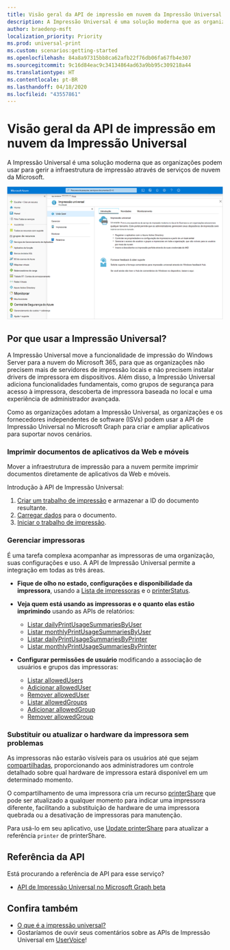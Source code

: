 ```yaml
---
title: Visão geral da API de impressão em nuvem da Impressão Universal
description: A Impressão Universal é uma solução moderna que as organizações podem usar para gerir a infraestrutura de impressão através de serviços de nuvem da Microsoft.
author: braedenp-msft
localization_priority: Priority
ms.prod: universal-print
ms.custom: scenarios:getting-started
ms.openlocfilehash: 84a8a97315bb8ca62afb22f76db06fa67fb4e307
ms.sourcegitcommit: 9c16d84eac9c34134864ad63a9bb95c309218a44
ms.translationtype: HT
ms.contentlocale: pt-BR
ms.lasthandoff: 04/18/2020
ms.locfileid: "43557861"
---
```

# <a name="universal-print-cloud-printing-api-overview"></a>Visão geral da API de impressão em nuvem da Impressão Universal

A Impressão Universal é uma solução moderna que as organizações podem usar para gerir a infraestrutura de impressão através de serviços de nuvem da Microsoft.

![Captura de tela da página inicial do portal da Impressão Universal do Azure](images/universal-print-portal-homepage.png)

## <a name="why-use-universal-print"></a>Por que usar a Impressão Universal?

A Impressão Universal move a funcionalidade de impressão do Windows Server para a nuvem do Microsoft 365, para que as organizações não precisem mais de servidores de impressão locais e não precisem instalar drivers de impressora em dispositivos. Além disso, a Impressão Universal adiciona funcionalidades fundamentais, como grupos de segurança para acesso à impressora, descoberta de impressora baseada no local e uma experiência de administrador avançada.

Como as organizações adotam a Impressão Universal, as organizações e os fornecedores independentes de software (ISVs) podem usar a API de Impressão Universal no Microsoft Graph para criar e ampliar aplicativos para suportar novos cenários.

### <a name="print-documents-from-web-and-mobile-applications"></a>Imprimir documentos de aplicativos da Web e móveis

Mover a infraestrutura de impressão para a nuvem permite imprimir documentos diretamente de aplicativos da Web e móveis.

Introdução à API de Impressão Universal:

1. [Criar um trabalho de impressão](/graph/api/printer-post-jobs?view=graph-rest-beta) e armazenar a ID do documento resultante.
2. [Carregar dados](/graph/api/printdocument-uploaddata?view=graph-rest-beta) para o documento.
3. [Iniciar o trabalho de impressão](/graph/api/printjob-startprintjob?view=graph-rest-beta).

### <a name="manage-printers"></a>Gerenciar impressoras

É uma tarefa complexa acompanhar as impressoras de uma organização, suas configurações e uso. A API de Impressão Universal permite a integração em todas as três áreas.

* **Fique de olho no estado, configurações e disponibilidade da impressora**, usando a [Lista de impressoras](/graph/api/print-list-printers?view=graph-rest-beta) e o [printerStatus](/graph/api/resources/printerstatus?view=graph-rest-beta).

* **Veja quem está usando as impressoras e o quanto elas estão imprimindo** usando as APIs de relatórios:
  * [Listar dailyPrintUsageSummariesByUser](/graph/api/reportroot-list-dailyprintusagesummariesbyuser?view=graph-rest-beta)
  * [Listar monthlyPrintUsageSummariesByUser](/graph/api/reportroot-list-monthlyprintusagesummariesbyuser?view=graph-rest-beta)
  * [Listar dailyPrintUsageSummariesByPrinter](/graph/api/reportroot-list-dailyprintusagesummariesbyprinter?view=graph-rest-beta)
  * [Listar monthlyPrintUsageSummariesByPrinter](/graph/api/reportroot-list-monthlyprintusagesummariesbyprinter?view=graph-rest-beta)

* **Configurar permissões de usuário** modificando a associação de usuários e grupos das impressoras:
  * [Listar allowedUsers](/graph/api/printer-list-allowedusers?view=graph-rest-beta)
  * [Adicionar allowedUser](/graph/api/printer-post-allowedusers?view=graph-rest-beta)
  * [Remover allowedUser](/graph/api/printer-delete-alloweduser?view=graph-rest-beta)
  * [Listar allowedGroups](/graph/api/printer-list-allowedgroups?view=graph-rest-beta)
  * [Adicionar allowedGroup](/graph/api/printer-post-allowedgroups?view=graph-rest-beta)
  * [Remover allowedGroup](/graph/api/printer-delete-allowedgroup?view=graph-rest-beta)

### <a name="seamlessly-replace-or-update-printer-hardware"></a>Substituir ou atualizar o hardware da impressora sem problemas

As impressoras não estarão visíveis para os usuários até que sejam [compartilhadas](/graph/api/print-post-printershares?view=graph-rest-beta), proporcionando aos administradores um controle detalhado sobre qual hardware de impressora estará disponível em um determinado momento.

O compartilhamento de uma impressora cria um recurso [printerShare](/graph/api/resources/printershare?view=graph-rest-beta) que pode ser atualizado a qualquer momento para indicar uma impressora diferente, facilitando a substituição de hardware de uma impressora quebrada ou a desativação de impressoras para manutenção.

Para usá-lo em seu aplicativo, use [Update printerShare](/graph/api/printershare-update?view=graph-rest-beta) para atualizar a referência `printer` de printerShare.

## <a name="api-reference"></a>Referência da API
Está procurando a referência de API para esse serviço?

- [API de Impressão Universal no Microsoft Graph beta](/graph/api/resources/print?view=graph-rest-beta)

## <a name="see-also"></a>Confira também

- [O que é a impressão universal?](https://docs.microsoft.com/universal-print/fundamentals/universal-print-whatis)
- Gostaríamos de ouvir seus comentários sobre as APIs de Impressão Universal em [UserVoice](https://microsoftgraph.uservoice.com/forums/920506-microsoft-graph-feature-requests)!
